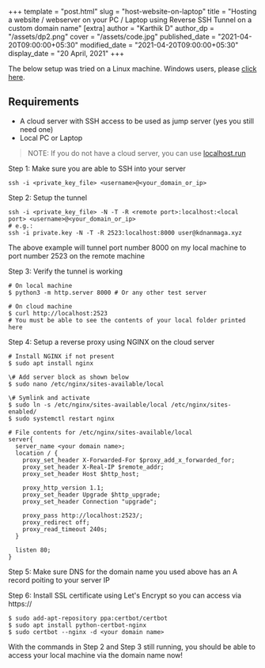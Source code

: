 +++
template = "post.html"
slug = "host-website-on-laptop"
title = "Hosting a website / webserver on your PC / Laptop using Reverse SSH Tunnel on a custom domain name"
[extra]
author = "Karthik D"
author_dp = "/assets/dp2.png"
cover = "/assets/code.jpg"
published_date = "2021-04-20T09:00:00+05:30"
modified_date = "2021-04-20T09:00:00+05:30"
display_date = "20 April, 2021"
+++

The below setup was tried on a Linux machine. Windows users, please <a href="https://ubuntu.com/tutorials/install-ubuntu-desktop#1-overview" target="_blank">click here</a>.

## Requirements
- A cloud server with SSH access to be used as jump server (yes you still need one)
- Local PC or Laptop

> NOTE:
> If you do not have a cloud server, you can use [localhost.run](https://localhost.run/)

Step 1: Make sure you are able to SSH into your server
```
ssh -i <private_key_file> <username>@<your_domain_or_ip> 
```

Step 2: Setup the tunnel
```
ssh -i <private_key_file> -N -T -R <remote port>:localhost:<local port> <username>@<your_domain_or_ip>
# e.g.:
ssh -i private.key -N -T -R 2523:localhost:8000 user@kdnanmaga.xyz
```
The above example will tunnel port number 8000 on my local machine to port number 2523 on the remote machine

Step 3: Verify the tunnel is working
```
# On local machine
$ python3 -m http.server 8000 # Or any other test server

# On cloud machine
$ curl http://localhost:2523
# You must be able to see the contents of your local folder printed here
``` 

Step 4: Setup a reverse proxy using NGINX on the cloud server
```
# Install NGINX if not present
$ sudo apt install nginx

\# Add server block as shown below
$ sudo nano /etc/nginx/sites-available/local

\# Symlink and activate
$ sudo ln -s /etc/nginx/sites-available/local /etc/nginx/sites-enabled/
$ sudo systemctl restart nginx
```
```
# File contents for /etc/nginx/sites-available/local
server{
  server_name <your domain name>;
  location / {
    proxy_set_header X-Forwarded-For $proxy_add_x_forwarded_for;
    proxy_set_header X-Real-IP $remote_addr;
    proxy_set_header Host $http_host;
        
    proxy_http_version 1.1;
    proxy_set_header Upgrade $http_upgrade;
    proxy_set_header Connection "upgrade";
        
    proxy_pass http://localhost:2523/;
    proxy_redirect off;
    proxy_read_timeout 240s;
  }

  listen 80;
}    
```

Step 5: Make sure DNS for the domain name you used above has an A record poiting to your server IP

Step 6: Install SSL certificate using Let's Encrypt so you can access via https://
```
$ sudo add-apt-repository ppa:certbot/certbot
$ sudo apt install python-certbot-nginx
$ sudo certbot --nginx -d <your domain name>
```
With the commands in Step 2 and Step 3 still running, you should be able to access your local machine via the domain name now! 


